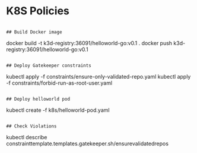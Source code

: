 # K8S Policies




```

## Build Docker image

```
docker build -t k3d-registry:36091/helloworld-go:v0.1 .
docker push k3d-registry:36091/helloworld-go:v0.1
```

## Deploy Gatekeeper constraints

```
kubectl apply -f constraints/ensure-only-validated-repo.yaml
kubectl apply -f constraints/forbid-run-as-root-user.yaml
```

## Deploy helloworld pod

```
kubectl create -f k8s/helloworld-pod.yaml
```

## Check Violations

```
kubectl describe constrainttemplate.templates.gatekeeper.sh/ensurevalidatedrepos
```
